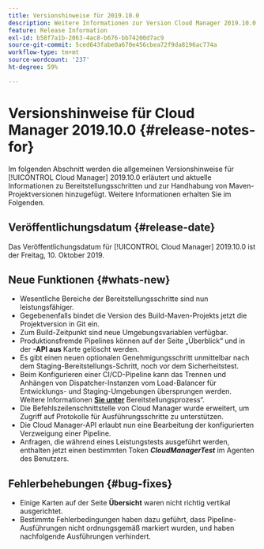 ```yaml
---
title: Versionshinweise für 2019.10.0
description: Weitere Informationen zur Version Cloud Manager 2019.10.0.
feature: Release Information
exl-id: b58f7a1b-2063-4ac8-b676-bb74200d7ac9
source-git-commit: 5ced643fabe0a670e456cbea72f9da8196ac774a
workflow-type: tm+mt
source-wordcount: '237'
ht-degree: 59%

---
```


# Versionshinweise für Cloud Manager 2019.10.0 {#release-notes-for}

Im folgenden Abschnitt werden die allgemeinen Versionshinweise für [!UICONTROL Cloud Manager] 2019.10.0 erläutert und aktuelle Informationen zu Bereitstellungsschritten und zur Handhabung von Maven-Projektversionen hinzugefügt.
Weitere Informationen erhalten Sie im Folgenden.

## Veröffentlichungsdatum {#release-date}

Das Veröffentlichungsdatum für [!UICONTROL Cloud Manager] 2019.10.0 ist der Freitag, 10. Oktober 2019.

## Neue Funktionen {#whats-new}

* Wesentliche Bereiche der Bereitstellungsschritte sind nun leistungsfähiger.
* Gegebenenfalls bindet die Version des Build-Maven-Projekts jetzt die Projektversion in Git ein.
* Zum Build-Zeitpunkt sind neue Umgebungsvariablen verfügbar.
* Produktionsfremde Pipelines können auf der Seite „Überblick“ und in der **-API aus** Karte gelöscht werden.
* Es gibt einen neuen optionalen Genehmigungsschritt unmittelbar nach dem Staging-Bereitstellungs-Schritt, noch vor dem Sicherheitstest.
* Beim Konfigurieren einer CI/CD-Pipeline kann das Trennen und Anhängen von Dispatcher-Instanzen vom Load-Balancer für Entwicklungs- und Staging-Umgebungen übersprungen werden.
Weitere Informationen **[Sie unter](/help/using/code-deployment.md)** Bereitstellungsprozess“.
* Die Befehlszeilenschnittstelle von Cloud Manager wurde erweitert, um Zugriff auf Protokolle für Ausführungsschritte zu unterstützen.
* Die Cloud Manager-API erlaubt nun eine Bearbeitung der konfigurierten Verzweigung einer Pipeline.
* Anfragen, die während eines Leistungstests ausgeführt werden, enthalten jetzt einen bestimmten Token ***CloudManagerTest*** im Agenten des Benutzers.

## Fehlerbehebungen {#bug-fixes}

* Einige Karten auf der Seite **Übersicht** waren nicht richtig vertikal ausgerichtet.
* Bestimmte Fehlerbedingungen haben dazu geführt, dass Pipeline-Ausführungen nicht ordnungsgemäß markiert wurden, und haben nachfolgende Ausführungen verhindert.
